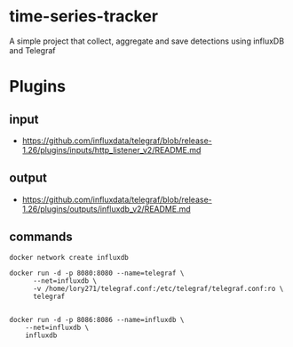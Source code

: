 # time-series-tracker
A simple project that collect, aggregate and save detections using influxDB and Telegraf

# Plugins

## input
* https://github.com/influxdata/telegraf/blob/release-1.26/plugins/inputs/http_listener_v2/README.md

## output
* https://github.com/influxdata/telegraf/blob/release-1.26/plugins/outputs/influxdb_v2/README.md

## commands

```
docker network create influxdb
```

```
docker run -d -p 8080:8080 --name=telegraf \
      --net=influxdb \
      -v /home/lory271/telegraf.conf:/etc/telegraf/telegraf.conf:ro \
      telegraf
	  
	  
docker run -d -p 8086:8086 --name=influxdb \
	--net=influxdb \
	influxdb
```
